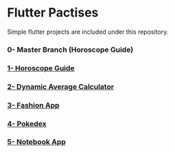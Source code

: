 # Flutter Pactises
Simple flutter projects are included under this repository.

<h3>0- Master Branch (Horoscope Guide)</h3>
<h3><a href="https://github.com/HyopeR/Flutter-Practises/tree/HoroscopeGuide">1- Horoscope Guide</a></h3>
<h3><a href="https://github.com/HyopeR/Flutter-Practises/tree/DynamicAverageCalculation">2- Dynamic Average Calculator</a></h3>
<h3><a href="https://github.com/HyopeR/Flutter-Practises/tree/FashionApp">3- Fashion App</a></h3>
<h3><a href="https://github.com/HyopeR/Flutter-Practises/tree/Pokedex">4- Pokedex</a></h3>
<h3><a href="https://github.com/HyopeR/Flutter-Practises/tree/NotebookApp">5- Notebook App</a></h3>
